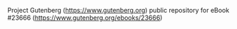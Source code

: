 Project Gutenberg (https://www.gutenberg.org) public repository for eBook #23666 (https://www.gutenberg.org/ebooks/23666)
